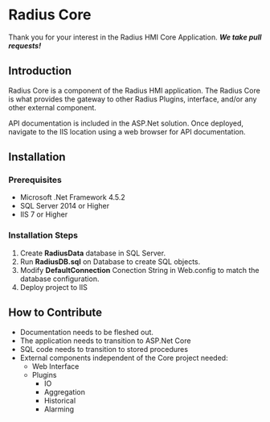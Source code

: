# Radius Core
Thank you for your interest in the Radius HMI Core Application. ___We take pull requests!___

## Introduction
Radius Core is a component of the Radius HMI application. The Radius Core is what provides the gateway to other Radius Plugins, interface, and/or any other external component. 

API documentation is included in the ASP.Net solution. Once deployed, navigate to the IIS location using a web browser for API documentation.

## Installation
### Prerequisites
* Microsoft .Net Framework 4.5.2
* SQL Server 2014 or Higher
* IIS 7 or Higher

### Installation Steps
1. Create __RadiusData__ database in SQL Server.
2. Run __RadiusDB.sql__ on Database to create SQL objects.
3. Modify __DefaultConnection__ Conection String in Web.config to match the database configuration.
4. Deploy project to IIS

## How to Contribute
* Documentation needs to be fleshed out.
* The application needs to transition to ASP.Net Core
* SQL code needs to transition to stored procedures
* External components independent of the Core project needed:
  * Web Interface
  * Plugins
    * IO
    * Aggregation
    * Historical
    * Alarming
